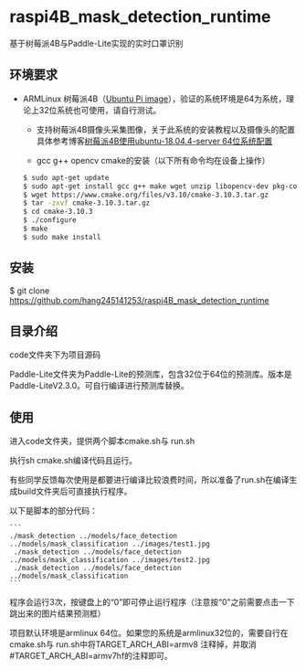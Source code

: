 # raspi4B_mask_detection_runtime
基于树莓派4B与Paddle-Lite实现的实时口罩识别

## 环境要求

* ARMLinux
    树莓派4B（[Ubuntu Pi image](https://ubuntu.com/download/raspberry-pi)），验证的系统环境是64为系统，理论上32位系统也可使用，请自行测试。
    * 支持树莓派4B摄像头采集图像，关于此系统的安装教程以及摄像头的配置具体参考博客[树莓派4B使用ubuntu-18.04.4-server 64位系统配置](https://blog.csdn.net/fuck_hang/article/details/105766070)
    
    * gcc g++ opencv cmake的安装（以下所有命令均在设备上操作）
    ```bash
    $ sudo apt-get update
    $ sudo apt-get install gcc g++ make wget unzip libopencv-dev pkg-config
    $ wget https://www.cmake.org/files/v3.10/cmake-3.10.3.tar.gz
    $ tar -zxvf cmake-3.10.3.tar.gz
    $ cd cmake-3.10.3
    $ ./configure
    $ make
    $ sudo make install
    ```
## 安装
$ git clone https://github.com/hang245141253/raspi4B_mask_detection_runtime

## 目录介绍

code文件夹下为项目源码

Paddle-Lite文件夹为Paddle-Lite的预测库，包含32位于64位的预测库。版本是Paddle-LiteV2.3.0。可自行编译进行预测库替换。

## 使用

进入code文件夹，提供两个脚本cmake.sh与 run.sh

执行sh cmake.sh编译代码且运行。

有些同学反馈每次使用是都要进行编译比较浪费时间，所以准备了run.sh在编译生成build文件夹后可直接执行程序。

以下是脚本的部分代码：

    ```
    ./mask_detection ../models/face_detection ../models/mask_classification ../images/test1.jpg
     ./mask_detection ../models/face_detection ../models/mask_classification ../images/test2.jpg
     ./mask_detection ../models/face_detection ../models/mask_classification
    ```

  程序会运行3次，按键盘上的“0”即可停止运行程序（注意按“0"之前需要点击一下跳出来的图片结果预测框）
  
  项目默认环境是armlinux 64位。如果您的系统是armlinux32位的，需要自行在cmake.sh与 run.sh中将TARGET_ARCH_ABI=armv8 注释掉，并取消#TARGET_ARCH_ABI=armv7hf的注释即可。
